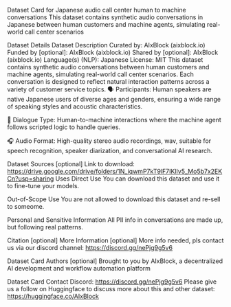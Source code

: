 Dataset Card for Japanese audio call center human to machine conversations
This dataset contains synthetic audio conversations in Japanese between human customers and machine agents, simulating real-world call center scenarios

Dataset Details
Dataset Description
Curated by: AIxBlock (aixblock.io)
Funded by [optional]: AIxBlock (aixblock.io)
Shared by [optional]: AIxBlock (aixblock.io)
Language(s) (NLP): Japanese
License: MIT
This dataset contains synthetic audio conversations between human customers and machine agents, simulating real-world call center scenarios. Each conversation is designed to reflect natural interaction patterns across a variety of customer service topics.
🗣️ Participants: Human speakers are native Japanese users of diverse ages and genders, ensuring a wide range of speaking styles and acoustic characteristics.

🤖 Dialogue Type: Human-to-machine interactions where the machine agent follows scripted logic to handle queries.

🎧 Audio Format: High-quality stereo audio recordings, wav, suitable for speech recognition, speaker diarization, and conversational AI research.

Dataset Sources [optional]
Link to download: https://drive.google.com/drive/folders/1N_iqwmP7kT9lF7IKIlv5_Mo5b7x2EKCn?usp=sharing
Uses
Direct Use
You can download this dataset and use it to fine-tune your models.

Out-of-Scope Use
You are not allowed to download this dataset and re-sell to someome.

Personal and Sensitive Information
All PII info in conversations are made up, but following real patterns.

Citation [optional]
More Information [optional]
More info needed, pls contact us via our discord channel: https://discord.gg/nePjg9g5v6

Dataset Card Authors [optional]
Brought to you by AIxBlock, a decentralized AI development and workflow automation platform

Dataset Card Contact
Discord: https://discord.gg/nePjg9g5v6 
Please give us a follow on Huggingface to discuss more about this and other dataset: https://huggingface.co/AIxBlock
